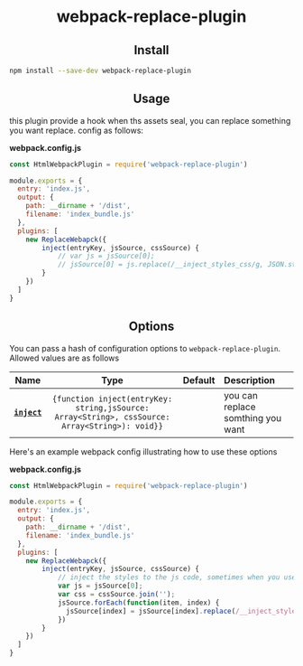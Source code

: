 <h1 align="center">webpack-replace-plugin</h1>

<h2 align="center">Install</h2>

```bash
npm install --save-dev webpack-replace-plugin
```

<h2 align="center">Usage</h2>

this plugin provide a hook when ths assets seal, you can replace something you want replace.
config as follows:

**webpack.config.js**
```js
const HtmlWebpackPlugin = require('webpack-replace-plugin')

module.exports = {
  entry: 'index.js',
  output: {
    path: __dirname + '/dist',
    filename: 'index_bundle.js'
  },
  plugins: [
    new ReplaceWebapck({
        inject(entryKey, jsSource, cssSource) {
            // var js = jsSource[0];
            // jsSource[0] = js.replace(/__inject_styles_css/g, JSON.stringify(cssSource[0]));
        }
    })
  ]
}
```


<h2 align="center">Options</h2>

You can pass a hash of configuration options to `webpack-replace-plugin`.
Allowed values are as follows

|Name|Type|Default|Description|
|:--:|:--:|:-----:|:----------|
|**[`inject`](#)**|`{function inject(entryKey: string,jsSource: Array<String>, cssSource: Array<String>): void}}`||you can replace somthing you want|

Here's an example webpack config illustrating how to use these options

**webpack.config.js**
```js
const HtmlWebpackPlugin = require('webpack-replace-plugin')

module.exports = {
  entry: 'index.js',
  output: {
    path: __dirname + '/dist',
    filename: 'index_bundle.js'
  },
  plugins: [
    new ReplaceWebapck({
        inject(entryKey, jsSource, cssSource) {
            // inject the styles to the js code, sometimes when you use like extract-text-webpack-plugin.
            var js = jsSource[0];
            var css = cssSource.join('');
            jsSource.forEach(function(item, index) {
              jsSource[index] = jsSource[index].replace(/__inject_styles_css/g, JSON.stringify(css))
            })
        }
    })
  ]
}
```
